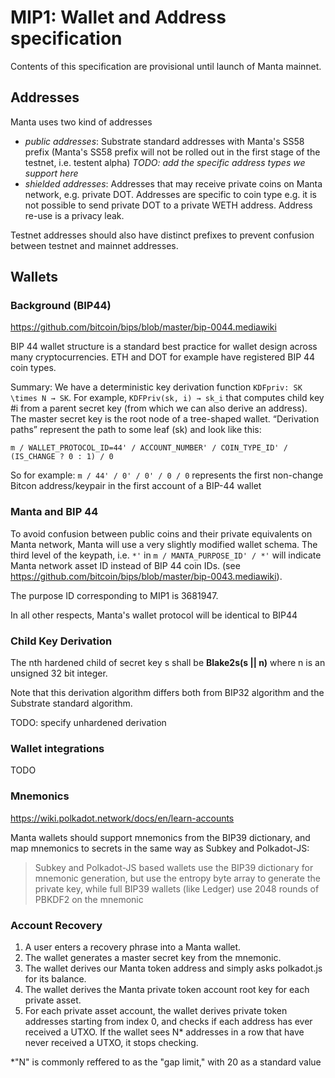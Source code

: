 # MIP1: Wallet and Address specification

Contents of this specification are provisional until launch of Manta mainnet.

## Addresses

Manta uses two kind of addresses

- _public addresses_: Substrate standard addresses with Manta's SS58 prefix (Manta's SS58 prefix will not be rolled out in the first stage of the testnet, i.e. testent alpha)
  _TODO: add the specific address types we support here_
- _shielded addresses_: Addresses that may receive private coins on Manta network, e.g. private DOT. Addresses are specific to coin type e.g. it is not possible to send private DOT to a private WETH address. Address re-use is a privacy leak.

Testnet addresses should also have distinct prefixes to prevent confusion between testnet and mainnet addresses.

## Wallets

### Background (BIP44)

https://github.com/bitcoin/bips/blob/master/bip-0044.mediawiki

BIP 44 wallet structure is a standard best practice for wallet design across many cryptocurrencies. ETH and DOT for example have registered BIP 44 coin types.

Summary: We have a deterministic key derivation function `KDFpriv: SK \times N → SK`. For example, `KDFPriv(sk, i) → sk_i` that computes child key #i from a parent secret key (from which we can also derive an address). The master secret key is the root node of a tree-shaped wallet. “Derivation paths” represent the path to some leaf (sk) and look like this:

`m / WALLET_PROTOCOL_ID=44' / ACCOUNT_NUMBER' / COIN_TYPE_ID' / (IS_CHANGE ? 0 : 1) / 0`

So for example: `m / 44' / 0' / 0' / 0 / 0` represents the first non-change Bitcon address/keypair in the first account of a BIP-44 wallet


### Manta and BIP 44

To avoid confusion between public coins and their private equivalents on Manta network, Manta will use a very slightly modified wallet schema. The third level of the keypath, i.e. `*'` in `m / MANTA_PURPOSE_ID' / *'` will indicate Manta network asset ID instead of BIP 44 coin IDs. (see https://github.com/bitcoin/bips/blob/master/bip-0043.mediawiki). 

The purpose ID corresponding to MIP1 is 3681947.

In all other respects, Manta's wallet protocol will be identical to BIP44


### Child Key Derivation

The nth hardened child of secret key s shall be **Blake2s(s || n)** where n is an unsigned 32 bit integer.

Note that this derivation algorithm differs both from BIP32 algorithm and the Substrate standard algorithm.

TODO: specify unhardened derivation


### Wallet integrations

TODO


### Mnemonics

https://wiki.polkadot.network/docs/en/learn-accounts

Manta wallets should support mnemonics from the BIP39 dictionary, and map mnemonics to secrets in the same way as Subkey and Polkadot-JS:

> Subkey and Polkadot-JS based wallets use the BIP39 dictionary for mnemonic generation, but use the entropy byte array to generate the private key, while full BIP39 wallets (like Ledger) use 2048 rounds of PBKDF2 on the mnemonic

### Account Recovery

1. A user enters a recovery phrase into a Manta wallet.
2. The wallet generates a master secret key from the mnemonic.
3. The wallet derives our Manta token address and simply asks polkadot.js for its balance.
4. The wallet derives the Manta private token account root key for each private asset.
5. For each private asset account, the wallet derives private token addresses starting from index 0, and checks if each address has ever received a UTXO. If the wallet sees N\* addresses in a row that have never received a UTXO, it stops checking.

\*"N" is commonly reffered to as the "gap limit," with 20 as a standard value
